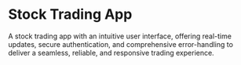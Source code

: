 # Stock Trading App

A stock trading app with an intuitive user interface, offering real-time updates, secure authentication, and comprehensive error-handling to deliver a seamless, reliable, and responsive trading experience. 

